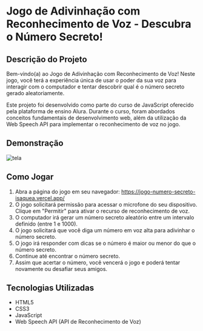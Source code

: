 # Jogo de Adivinhação com Reconhecimento de Voz - Descubra o Número Secreto!
## Descrição do Projeto
Bem-vindo(a) ao Jogo de Adivinhação com Reconhecimento de Voz! Neste jogo, você terá a experiência única de usar o poder da sua voz para interagir com o computador e tentar descobrir qual é o número secreto gerado aleatoriamente. 

Este projeto foi desenvolvido como parte do curso de JavaScript oferecido pela plataforma de ensino Alura. Durante o curso, foram abordados conceitos fundamentais de desenvolvimento web, além da utilização da Web Speech API para implementar o reconhecimento de voz no jogo.

## Demonstração
![tela](https://github.com/IsaqueA/jogo-numero-secreto/assets/62123235/d926cd4c-8a5b-42cb-bc23-eafff72b6901)

## Como Jogar
1. Abra a página do jogo em seu navegador: https://jogo-numero-secreto-isaquea.vercel.app/
2. O jogo solicitará permissão para acessar o microfone do seu dispositivo. Clique em "Permitir" para ativar o recurso de reconhecimento de voz.
3. O computador irá gerar um número secreto aleatório entre um intervalo definido (entre 1 e 1000).
4. O jogo solicitará que você diga um número em voz alta para adivinhar o número secreto.
5. O jogo irá responder com dicas se o número é maior ou menor do que o número secreto.
6. Continue até encontrar o número secreto.
7. Assim que acertar o número, você vencerá o jogo e poderá tentar novamente ou desafiar seus amigos.

## Tecnologias Utilizadas
- HTML5
- CSS3
- JavaScript
- Web Speech API (API de Reconhecimento de Voz)
